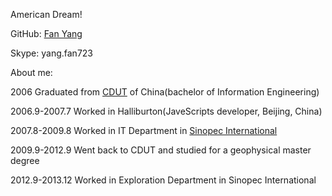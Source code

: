 <p>American Dream!</p>
<p>GitHub: <a  href="https://github.com/Fan-tastic" target="_blank">Fan Yang</a><br/></p>
<p>Skype: yang.fan723</p>
<p>About me:</p>
<p>2006 Graduated from <a  href="http://www.cdut.edu.cn/english/default.html" target="_blank">CDUT</a> of China(bachelor of Information Engineering)<br/></p>
<p>2006.9-2007.7 Worked in Halliburton(JaveScripts developer, Beijing, China)</p>
<p>2007.8-2009.8 Worked in IT Department in <a  href="http://sipc.sinopec.com/sipc/en/" target="_blank">Sinopec International</a><br/></p>
<p>2009.9-2012.9 Went back to CDUT and studied for a geophysical master degree</p>
<p>2012.9-2013.12 Worked in Exploration Department in Sinopec International</p>